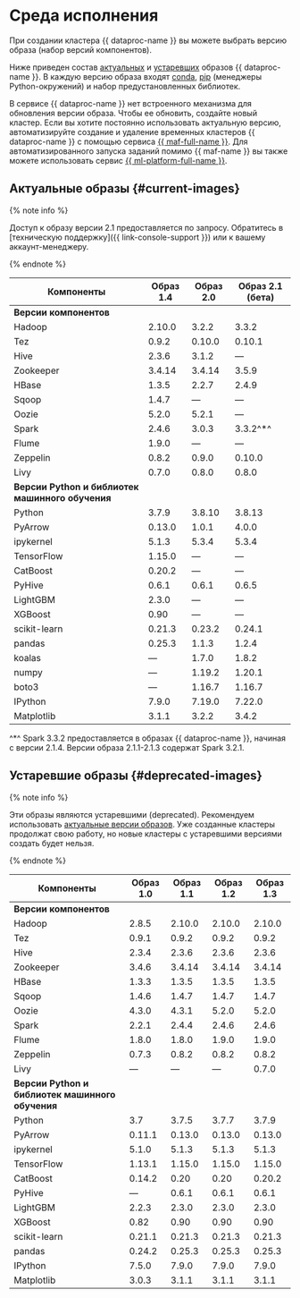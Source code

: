 # Среда исполнения

При создании кластера {{ dataproc-name }} вы можете выбрать версию образа (набор версий компонентов).

Ниже приведен состав [актуальных](#current-images) и [устаревших](#deprecated-images) образов {{ dataproc-name }}. В каждую версию образа входят [conda](https://docs.conda.io/en/latest/), [pip](https://pip.pypa.io/en/stable/installation/) (менеджеры Python-окружений) и набор предустановленных библиотек.

В сервисе {{ dataproc-name }} нет встроенного механизма для обновления версии образа. Чтобы ее обновить, создайте новый кластер. Если вы хотите постоянно использовать актуальную версию, автоматизируйте создание и удаление временных кластеров {{ dataproc-name }} с помощью сервиса [{{ maf-full-name }}](../tutorials/airflow-automation.md). Для автоматизированного запуска заданий помимо {{ maf-name }} вы также можете использовать сервис [{{ ml-platform-full-name }}](../tutorials/datasphere-integration.md).

## Актуальные образы {#current-images}


{% note info %}

Доступ к образу версии 2.1 предоставляется по запросу. Обратитесь в [техническую поддержку]({{ link-console-support }}) или к вашему аккаунт-менеджеру.

{% endnote %}


| Компоненты   | Образ 1.4 | Образ 2.0 | Образ 2.1 (бета) |
| ------------ | --------- | --------- | ---------------- |
| **Версии компонентов**                                  |
| Hadoop       | 2.10.0    | 3.2.2     | 3.3.2            |
| Tez          | 0.9.2     | 0.10.0    | 0.10.1           |
| Hive         | 2.3.6     | 3.1.2     | —                |
| Zookeeper    | 3.4.14    | 3.4.14    | 3.5.9            |
| HBase        | 1.3.5     | 2.2.7     | 2.4.9            |
| Sqoop        | 1.4.7     | —         | —                |
| Oozie        | 5.2.0     | 5.2.1     | —                |
| Spark        | 2.4.6     | 3.0.3     | 3.3.2^*^         |
| Flume        | 1.9.0     | —         | —                |
| Zeppelin     | 0.8.2     | 0.9.0     | 0.10.0           |
| Livy         | 0.7.0     | 0.8.0     | 0.8.0            |
| **Версии Python и библиотек машинного обучения**        |
| Python       | 3.7.9     | 3.8.10    | 3.8.13           |
| PyArrow      | 0.13.0    | 1.0.1     | 4.0.0            |
| ipykernel    | 5.1.3     | 5.3.4     | 5.3.4            |
| TensorFlow   | 1.15.0    | —         | —                |
| CatBoost     | 0.20.2    | —         | —                |
| PyHive       | 0.6.1     | 0.6.1     | 0.6.5            |
| LightGBM     | 2.3.0     | —         | —                |
| XGBoost      | 0.90      | —         | —                |
| scikit-learn | 0.21.3    | 0.23.2    | 0.24.1           |
| pandas       | 0.25.3    | 1.1.3     | 1.2.4            |
| koalas       | —         | 1.7.0     | 1.8.2            |
| numpy        | —         | 1.19.2    | 1.20.1           |
| boto3        | —         | 1.16.7    | 1.16.7           |
| IPython      | 7.9.0     | 7.19.0    | 7.22.0           |
| Matplotlib   | 3.1.1     | 3.2.2     | 3.4.2            |

^*^ Spark 3.3.2 предоставляется в образах {{ dataproc-name }}, начиная с версии 2.1.4. Версии образа 2.1.1-2.1.3 содержат Spark 3.2.1.

## Устаревшие образы {#deprecated-images}

{% note info %}

Эти образы являются устаревшими (deprecated). Рекомендуем использовать [актуальные версии образов](#current-images). Уже созданные кластеры продолжат свою работу, но новые кластеры с устаревшими версиями создать будет нельзя.

{% endnote %}

| Компоненты   | Образ 1.0 | Образ 1.1 | Образ 1.2 | Образ 1.3 |
| ------------ | --------- | --------- | --------- | --------- |
| **Версии компонентов**                                       |
| Hadoop       | 2.8.5     | 2.10.0    | 2.10.0    | 2.10.0    |
| Tez          | 0.9.1     | 0.9.2     | 0.9.2     | 0.9.2     |
| Hive         | 2.3.4     | 2.3.6     | 2.3.6     | 2.3.6     |
| Zookeeper    | 3.4.6     | 3.4.14    | 3.4.14    | 3.4.14    |
| HBase        | 1.3.3     | 1.3.5     | 1.3.5     | 1.3.5     |
| Sqoop        | 1.4.6     | 1.4.7     | 1.4.7     | 1.4.7     |
| Oozie        | 4.3.0     | 4.3.1     | 5.2.0     | 5.2.0     |
| Spark        | 2.2.1     | 2.4.4     | 2.4.6     | 2.4.6     |
| Flume        | 1.8.0     | 1.8.0     | 1.9.0     | 1.9.0     |
| Zeppelin     | 0.7.3     | 0.8.2     | 0.8.2     | 0.8.2     |
| Livy         | —         | —         | —         | 0.7.0     |
| **Версии Python и библиотек машинного обучения**             |
| Python       | 3.7       | 3.7.5     | 3.7.7     | 3.7.9     |
| PyArrow      | 0.11.1    | 0.13.0    | 0.13.0    | 0.13.0    |
| ipykernel    | 5.1.0     | 5.1.3     | 5.1.3     | 5.1.3     |
| TensorFlow   | 1.13.1    | 1.15.0    | 1.15.0    | 1.15.0    |
| CatBoost     | 0.14.2    | 0.20      | 0.20      | 0.20.2    |
| PyHive       | —         | 0.6.1     | 0.6.1     | 0.6.1     |
| LightGBM     | 2.2.3     | 2.3.0     | 2.3.0     | 2.3.0     |
| XGBoost      | 0.82      | 0.90      | 0.90      | 0.90      |
| scikit-learn | 0.21.1    | 0.21.3    | 0.21.3    | 0.21.3    |
| pandas       | 0.24.2    | 0.25.3    | 0.25.3    | 0.25.3    |
| IPython      | 7.5.0     | 7.9.0     | 7.9.0     | 7.9.0     |
| Matplotlib   | 3.0.3     | 3.1.1     | 3.1.1     | 3.1.1     |
